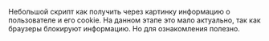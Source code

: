 ﻿Небольшой скрипт как получить через картинку информацию о пользователе и его cookie. На данном этапе это мало актуально, так как браузеры блокируют информацию. Но для ознакомления полезно.
